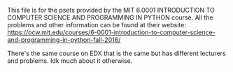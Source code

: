 This file is for the psets provided by the MIT 6.0001 INTRODUCTION TO COMPUTER SCIENCE AND PROGRAMMING IN PYTHON course. All the problems and other information can be 
found at their website:
https://ocw.mit.edu/courses/6-0001-introduction-to-computer-science-and-programming-in-python-fall-2016/

There's the same course on EDX that is the same but has different lecturers and problems. Idk much about it otherwise.
